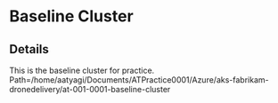 # Baseline Cluster

## Details
This is the baseline cluster for practice.
Path=/home/aatyagi/Documents/ATPractice0001/Azure/aks-fabrikam-dronedelivery/at-001-0001-baseline-cluster

